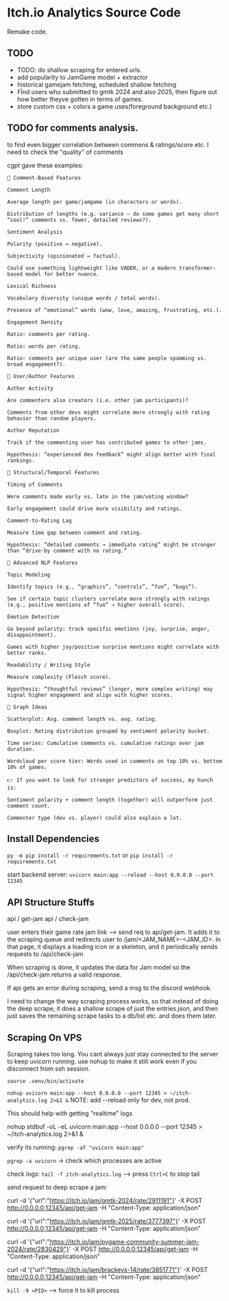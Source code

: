 # Itch.io Analytics Source Code

Remake code.

## TODO

- TODO: do shallow scraping for entered urls.
- add popularity to JamGame model + extractor
- historical gamejam fetching, scheduled shallow fetching
- Fİnd users who submitted to gmtk 2024 and also 2025, then figure out how better theyve gotten in terms of games.
- store custom css + colors a game uses(foreground background etc.)

## TODO for comments analysis.
to find even bigger correlation between commens & ratings/score etc. I need to check the "quality" of comments

cgpt gave these examples:
```
🔹 Comment-Based Features

Comment Length

Average length per game/jamgame (in characters or words).

Distribution of lengths (e.g. variance — do some games get many short “cool!” comments vs. fewer, detailed reviews?).

Sentiment Analysis

Polarity (positive ↔ negative).

Subjectivity (opinionated ↔ factual).

Could use something lightweight like VADER, or a modern transformer-based model for better nuance.

Lexical Richness

Vocabulary diversity (unique words / total words).

Presence of “emotional” words (wow, love, amazing, frustrating, etc.).

Engagement Density

Ratio: comments per rating.

Ratio: words per rating.

Ratio: comments per unique user (are the same people spamming vs. broad engagement?).

🔹 User/Author Features

Author Activity

Are commenters also creators (i.e. other jam participants)?

Comments from other devs might correlate more strongly with rating behavior than random players.

Author Reputation

Track if the commenting user has contributed games to other jams.

Hypothesis: “experienced dev feedback” might align better with final rankings.

🔹 Structural/Temporal Features

Timing of Comments

Were comments made early vs. late in the jam/voting window?

Early engagement could drive more visibility and ratings.

Comment-to-Rating Lag

Measure time gap between comment and rating.

Hypothesis: “detailed comments → immediate rating” might be stronger than “drive-by comment with no rating.”

🔹 Advanced NLP Features

Topic Modeling

Identify topics (e.g., “graphics”, “controls”, “fun”, “bugs”).

See if certain topic clusters correlate more strongly with ratings (e.g., positive mentions of “fun” → higher overall score).

Emotion Detection

Go beyond polarity: track specific emotions (joy, surprise, anger, disappointment).

Games with higher joy/positive surprise mentions might correlate with better ranks.

Readability / Writing Style

Measure complexity (Flesch score).

Hypothesis: “thoughtful reviews” (longer, more complex writing) may signal higher engagement and align with higher scores.

🔹 Graph Ideas

Scatterplot: Avg. comment length vs. avg. rating.

Boxplot: Rating distribution grouped by sentiment polarity bucket.

Time series: Cumulative comments vs. cumulative ratings over jam duration.

Wordcloud per score tier: Words used in comments on top 10% vs. bottom 10% of games.

👉 If you want to look for stronger predictors of success, my hunch is:

Sentiment polarity + comment length (together) will outperform just comment count.

Commenter type (dev vs. player) could also explain a lot.

```





## Install Dependencies

`py -m pip install -r requirements.txt` or `pip install -r requirements.txt`

start backend server:
`uvicorn main:app --reload --host 0.0.0.0 --port 12345`

## API Structure Stuffs

api / get-jam
api / check-jam

user enters their game rate jam link --> send req to api/get-jam. It adds it to the scraping queue and redirects user to /jam/<JAM_NAME>-<JAM_ID>. In that page, it displays a loading icon or a skeleton, and it periodically sends requests to /api/check-jam

When scraping is done, it updates the data for Jam model so the /api/check-jam returns a valid response.

If api gets an error during scraping, send a msg to the discord webhook.

I need to change the way scraping process works, so that instead of doing the deep scrape, it does a shallow scrape of just the entries.json, and then just saves the remaining scrape tasks to a db/list etc. and does them later.

## Scraping On VPS

Scraping takes too long. You cant always just stay connected to the server to keep uvicorn running. use nohup to make it still work even if you disconnect from ssh session.

`source .venv/bin/activate`

`nohup uvicorn main:app --host 0.0.0.0 --port 12345 > ~/itch-analytics.log 2>&1 &`
NOTE: add --reload only for dev, not prod.


This should help with getting "realtime" logs

nohup stdbuf -oL -eL uvicorn main:app --host 0.0.0.0 --port 12345 > ~/itch-analytics.log 2>&1 &



verify its running: `pgrep -af "uvicorn main:app"`

`pgrep -a uvicorn` -> check which processes are active

check logs: `tail -f itch-analytics.log` --> press `Ctrl+C` to stop tail

send request to deep scrape a jam:

curl -d '{"url":"https://itch.io/jam/gmtk-2024/rate/2911191"}' -X POST http://0.0.0.0:12345/api/get-jam -H "Content-Type: application/json"

curl -d '{"url":"https://itch.io/jam/gmtk-2025/rate/3777397"}' -X POST http://0.0.0.0:12345/api/get-jam -H "Content-Type: application/json"

curl -d '{"url":"https://itch.io/jam/pygame-community-summer-jam-2024/rate/2830429"}' -X POST http://0.0.0.0:12345/api/get-jam -H "Content-Type: application/json"

curl -d '{"url":"https://itch.io/jam/brackeys-14/rate/3851771"}' -X POST http://0.0.0.0:12345/api/get-jam -H "Content-Type: application/json"

`kill -9 <PID>` --> force it to kill process


